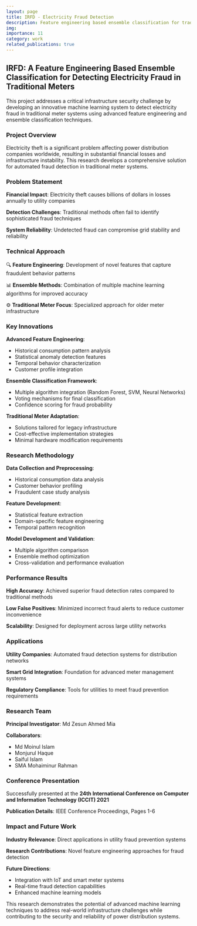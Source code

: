 ```yaml
---
layout: page
title: IRFD - Electricity Fraud Detection
description: Feature engineering based ensemble classification for traditional meter fraud detection
img: 
importance: 11
category: work
related_publications: true
---
```


## IRFD: A Feature Engineering Based Ensemble Classification for Detecting Electricity Fraud in Traditional Meters

This project addresses a critical infrastructure security challenge by developing an innovative machine learning system to detect electricity fraud in traditional meter systems using advanced feature engineering and ensemble classification techniques.

### Project Overview

Electricity theft is a significant problem affecting power distribution companies worldwide, resulting in substantial financial losses and infrastructure instability. This research develops a comprehensive solution for automated fraud detection in traditional meter systems.

### Problem Statement

**Financial Impact**: Electricity theft causes billions of dollars in losses annually to utility companies

**Detection Challenges**: Traditional methods often fail to identify sophisticated fraud techniques

**System Reliability**: Undetected fraud can compromise grid stability and reliability

### Technical Approach

🔍 **Feature Engineering**: Development of novel features that capture fraudulent behavior patterns

📊 **Ensemble Methods**: Combination of multiple machine learning algorithms for improved accuracy

⚙️ **Traditional Meter Focus**: Specialized approach for older meter infrastructure

### Key Innovations

**Advanced Feature Engineering**:
- Historical consumption pattern analysis
- Statistical anomaly detection features
- Temporal behavior characterization
- Customer profile integration

**Ensemble Classification Framework**:
- Multiple algorithm integration (Random Forest, SVM, Neural Networks)
- Voting mechanisms for final classification
- Confidence scoring for fraud probability

**Traditional Meter Adaptation**:
- Solutions tailored for legacy infrastructure
- Cost-effective implementation strategies
- Minimal hardware modification requirements

### Research Methodology

**Data Collection and Preprocessing**:
- Historical consumption data analysis
- Customer behavior profiling
- Fraudulent case study analysis

**Feature Development**:
- Statistical feature extraction
- Domain-specific feature engineering
- Temporal pattern recognition

**Model Development and Validation**:
- Multiple algorithm comparison
- Ensemble method optimization
- Cross-validation and performance evaluation

### Performance Results

**High Accuracy**: Achieved superior fraud detection rates compared to traditional methods

**Low False Positives**: Minimized incorrect fraud alerts to reduce customer inconvenience

**Scalability**: Designed for deployment across large utility networks

### Applications

**Utility Companies**: Automated fraud detection systems for distribution networks

**Smart Grid Integration**: Foundation for advanced meter management systems

**Regulatory Compliance**: Tools for utilities to meet fraud prevention requirements

### Research Team

**Principal Investigator**: Md Zesun Ahmed Mia

**Collaborators**:
- Md Moinul Islam
- Monjurul Haque
- Saiful Islam
- SMA Mohaiminur Rahman

### Conference Presentation

Successfully presented at the **24th International Conference on Computer and Information Technology (ICCIT) 2021**

**Publication Details**: IEEE Conference Proceedings, Pages 1-6

### Impact and Future Work

**Industry Relevance**: Direct applications in utility fraud prevention systems

**Research Contributions**: Novel feature engineering approaches for fraud detection

**Future Directions**: 
- Integration with IoT and smart meter systems
- Real-time fraud detection capabilities
- Enhanced machine learning models

This research demonstrates the potential of advanced machine learning techniques to address real-world infrastructure challenges while contributing to the security and reliability of power distribution systems. 